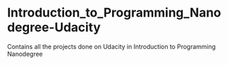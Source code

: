 # Introduction_to_Programming_Nanodegree-Udacity
Contains all the projects done on Udacity in Introduction to Programming Nanodegree